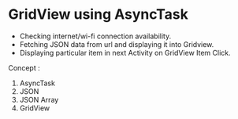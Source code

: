# GridView using AsyncTask
- Checking internet/wi-fi connection availability.
- Fetching JSON data from url and displaying it into Gridview.
- Displaying particular item in next Activity on GridView Item Click.

Concept :
1) AsyncTask
2) JSON
3) JSON Array
4) GridView
